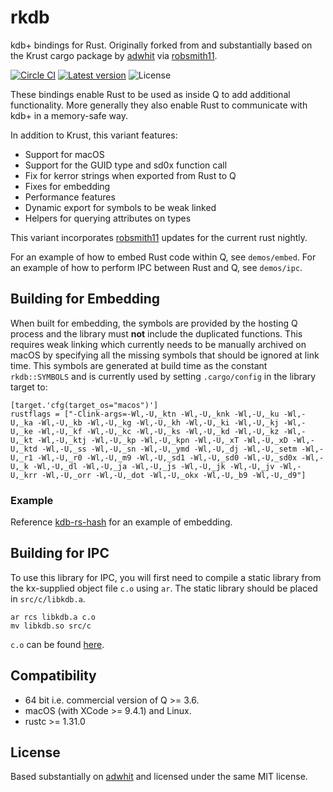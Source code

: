 # rkdb

kdb+ bindings for Rust. Originally forked from and substantially based on the Krust cargo package by [adwhit](https://github.com/adwhit/krust) via [robsmith11](https://github.com/robsmith11/krust).

[![Circle CI](https://img.shields.io/circleci/project/redsift/rkdb.svg?logo=circleci)](https://circleci.com/gh/redsift/rkdb)
[![Latest version](https://img.shields.io/crates/v/rkdb.svg)](https://crates.io/crates/rkdb)
![License](https://img.shields.io/crates/l/rkdb.svg)

These bindings enable Rust to be used as inside Q to add additional functionality.
More generally they also enable Rust to communicate with kdb+ in a memory-safe way.

In addition to Krust, this variant features:
- Support for macOS
- Support for the GUID type and sd0x function call
- Fix for kerror strings when exported from Rust to Q
- Fixes for embedding
- Performance features
- Dynamic export for symbols to be weak linked
- Helpers for querying attributes on types

This variant incorporates [robsmith11](https://github.com/robsmith11/krust) updates for the current rust nightly.

For an example of how to embed Rust code within Q, see `demos/embed`.
For an example of how to perform IPC between Rust and Q, see `demos/ipc`.

## Building for Embedding

When built for embedding, the symbols are provided by the hosting Q process and the library must **not** include the duplicated functions. This requires weak linking which currently needs to be manually archived on macOS by specifying all the missing symbols that should be ignored at link time. This symbols are generated at build time as the constant `rkdb::SYMBOLS` and is currently used by setting `.cargo/config` in the library target to:

```
[target.'cfg(target_os="macos")']
rustflags = ["-Clink-args=-Wl,-U,_ktn -Wl,-U,_knk -Wl,-U,_ku -Wl,-U,_ka -Wl,-U,_kb -Wl,-U,_kg -Wl,-U,_kh -Wl,-U,_ki -Wl,-U,_kj -Wl,-U,_ke -Wl,-U,_kf -Wl,-U,_kc -Wl,-U,_ks -Wl,-U,_kd -Wl,-U,_kz -Wl,-U,_kt -Wl,-U,_ktj -Wl,-U,_kp -Wl,-U,_kpn -Wl,-U,_xT -Wl,-U,_xD -Wl,-U,_ktd -Wl,-U,_ss -Wl,-U,_sn -Wl,-U,_ymd -Wl,-U,_dj -Wl,-U,_setm -Wl,-U,_r1 -Wl,-U,_r0 -Wl,-U,_m9 -Wl,-U,_sd1 -Wl,-U,_sd0 -Wl,-U,_sd0x -Wl,-U,_k -Wl,-U,_dl -Wl,-U,_ja -Wl,-U,_js -Wl,-U,_jk -Wl,-U,_jv -Wl,-U,_krr -Wl,-U,_orr -Wl,-U,_dot -Wl,-U,_okx -Wl,-U,_b9 -Wl,-U,_d9"]

```
### Example

Reference [kdb-rs-hash](https://github.com/redsift/kdb-rs-hash) for an example of embedding.

## Building for IPC

To use this library for IPC, you will first need to
compile a static library from the kx-supplied object file `c.o` using `ar`. 
The static library should be placed in `src/c/libkdb.a`.

```
ar rcs libkdb.a c.o
mv libkdb.so src/c
```

`c.o` can be found [here](http://code.kx.com/wsvn/code).

## Compatibility

- 64 bit i.e. commercial version of Q >= 3.6.
- macOS (with XCode >=  9.4.1) and Linux.
- rustc >= 1.31.0

## License

Based substantially on [adwhit](https://github.com/adwhit/krust) and licensed under the same MIT license.
